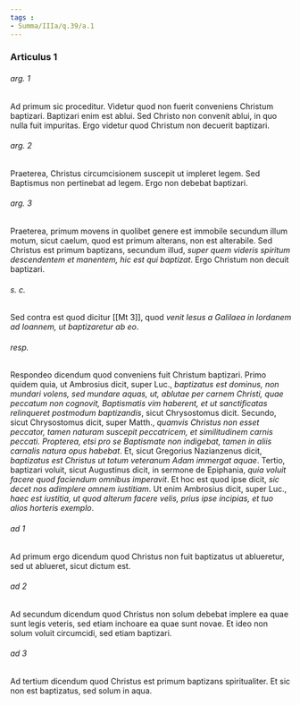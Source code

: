 ```yaml
---
tags : 
- Summa/IIIa/q.39/a.1
---
```


### Articulus 1

###### arg. 1
Ad primum sic proceditur. Videtur quod non fuerit conveniens Christum baptizari. Baptizari enim est ablui. Sed Christo non convenit ablui, in quo nulla fuit impuritas. Ergo videtur quod Christum non decuerit baptizari.

###### arg. 2
Praeterea, Christus circumcisionem suscepit ut impleret legem. Sed Baptismus non pertinebat ad legem. Ergo non debebat baptizari.

###### arg. 3
Praeterea, primum movens in quolibet genere est immobile secundum illum motum, sicut caelum, quod est primum alterans, non est alterabile. Sed Christus est primum baptizans, secundum illud, *super quem videris spiritum descendentem et manentem, hic est qui baptizat*. Ergo Christum non decuit baptizari.

###### s. c.
Sed contra est quod dicitur [[Mt 3]], quod *venit Iesus a Galilaea in Iordanem ad Ioannem, ut baptizaretur ab eo*.

###### resp.
Respondeo dicendum quod conveniens fuit Christum baptizari. Primo quidem quia, ut Ambrosius dicit, super Luc., *baptizatus est dominus, non mundari volens, sed mundare aquas, ut, ablutae per carnem Christi, quae peccatum non cognovit, Baptismatis vim haberent, et ut sanctificatas relinqueret postmodum baptizandis*, sicut Chrysostomus dicit. Secundo, sicut Chrysostomus dicit, super Matth., *quamvis Christus non esset peccator, tamen naturam suscepit peccatricem, et similitudinem carnis peccati. Propterea, etsi pro se Baptismate non indigebat, tamen in aliis carnalis natura opus habebat*. Et, sicut Gregorius Nazianzenus dicit, *baptizatus est Christus ut totum veteranum Adam immergat aquae*. Tertio, baptizari voluit, sicut Augustinus dicit, in sermone de Epiphania, *quia voluit facere quod faciendum omnibus imperavit*. Et hoc est quod ipse dicit, *sic decet nos adimplere omnem iustitiam*. Ut enim Ambrosius dicit, super Luc., *haec est iustitia, ut quod alterum facere velis, prius ipse incipias, et tuo alios horteris exemplo*.

###### ad 1
Ad primum ergo dicendum quod Christus non fuit baptizatus ut ablueretur, sed ut ablueret, sicut dictum est.

###### ad 2
Ad secundum dicendum quod Christus non solum debebat implere ea quae sunt legis veteris, sed etiam inchoare ea quae sunt novae. Et ideo non solum voluit circumcidi, sed etiam baptizari.

###### ad 3
Ad tertium dicendum quod Christus est primum baptizans spiritualiter. Et sic non est baptizatus, sed solum in aqua.

